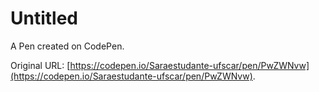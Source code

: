 # Untitled

A Pen created on CodePen.

Original URL: [https://codepen.io/Saraestudante-ufscar/pen/PwZWNvw](https://codepen.io/Saraestudante-ufscar/pen/PwZWNvw).

